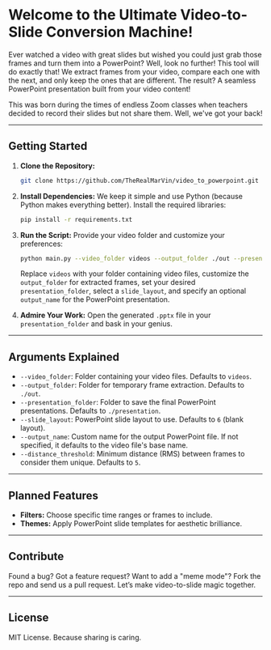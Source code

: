 # Welcome to the Ultimate Video-to-Slide Conversion Machine!

Ever watched a video with great slides but wished you could just grab those frames and turn them into a PowerPoint? Well, look no further! This tool will do exactly that! We extract frames from your video, compare each one with the next, and only keep the ones that are different. The result? A seamless PowerPoint presentation built from your video content!

This was born during the times of endless Zoom classes when teachers decided to record their slides but not share them. Well, we've got your back!

---

## **Getting Started**

1. **Clone the Repository:**

   ```bash
   git clone https://github.com/TheRealMarVin/video_to_powerpoint.git
   ```

2. **Install Dependencies:** We keep it simple and use Python (because Python makes everything better). Install the required libraries:

   ```bash
   pip install -r requirements.txt
   ```

3. **Run the Script:** Provide your video folder and customize your preferences:

   ```bash
   python main.py --video_folder videos --output_folder ./out --presentation_folder ./presentation --slide_layout 6 --output_name my_slides.pptx
   ```

   Replace `videos` with your folder containing video files, customize the `output_folder` for extracted frames, set your desired `presentation_folder`, select a `slide_layout`, and specify an optional `output_name` for the PowerPoint presentation.

4. **Admire Your Work:** Open the generated `.pptx` file in your `presentation_folder` and bask in your genius.

---

## **Arguments Explained**

- `--video_folder`: Folder containing your video files. Defaults to `videos`.
- `--output_folder`: Folder for temporary frame extraction. Defaults to `./out`.
- `--presentation_folder`: Folder to save the final PowerPoint presentations. Defaults to `./presentation`.
- `--slide_layout`: PowerPoint slide layout to use. Defaults to `6` (blank layout).
- `--output_name`: Custom name for the output PowerPoint file. If not specified, it defaults to the video file's base name.
- `--distance_threshold`: Minimum distance (RMS) between frames to consider them unique. Defaults to `5`.

---

## **Planned Features**

- **Filters:** Choose specific time ranges or frames to include.
- **Themes:** Apply PowerPoint slide templates for aesthetic brilliance.

---

## **Contribute**

Found a bug? Got a feature request? Want to add a "meme mode"? Fork the repo and send us a pull request. Let’s make video-to-slide magic together.

---

## **License**

MIT License. Because sharing is caring.

